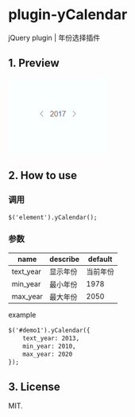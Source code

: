 # plugin-yCalendar
jQuery plugin | 年份选择插件

## 1. Preview
![01](assets/01.gif)

## 2. How to use

### 调用
```
$('element').yCalendar();
```

### 参数
|name|describe|default|
|---|---|---|
|text_year|显示年份|当前年份|
|min_year|最小年份|1978|
|max_year|最大年份|2050|

example
```
$('#demo1').yCalendar({
	text_year: 2013,
	min_year: 2010,
	max_year: 2020
});
```

## 3. License
MIT.
